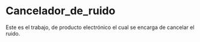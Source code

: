 # Cancelador_de_ruido
Este es el trabajo, de producto electrónico el cual se encarga de cancelar el ruido.
